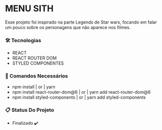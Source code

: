# MENU SITH

Esse projeto foi inspirado na parte Legends de Star wars, focando em falar um pouco sobre os personagens que não aparece nos filmes.

### 🛠️ Tecnologias 

- REACT
- REACT ROUTER DOM
- STYLED COMPONENTES

### 🔧 Comandos Necessários

- npm install | or | yarn
- npm install react-router-dom@6 | or | yarn add react-router-dom@6
- npm install styled-components | or | yarn add styled-components

### 📋 Status Do Projeto

- Finalizado ✔️
